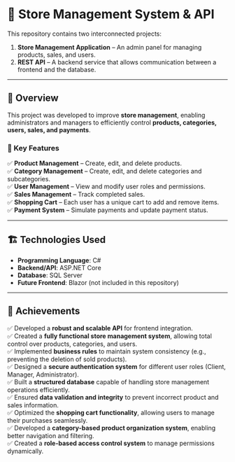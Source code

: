 # 🏪 Store Management System & API

This repository contains two interconnected projects:  
1. **Store Management Application** – An admin panel for managing products, sales, and users.  
2. **REST API** – A backend service that allows communication between a frontend and the database.

---

## 📌 Overview
This project was developed to improve **store management**, enabling administrators and managers to efficiently control **products, categories, users, sales, and payments**.

### 🔹 Key Features
✅ **Product Management** – Create, edit, and delete products.  
✅ **Category Management** – Create, edit, and delete categories and subcategories.  
✅ **User Management** – View and modify user roles and permissions.  
✅ **Sales Management** – Track completed sales.  
✅ **Shopping Cart** – Each user has a unique cart to add and remove items.  
✅ **Payment System** – Simulate payments and update payment status.  

---

## 🏗 Technologies Used
- **Programming Language**: C# 
- **Backend/API**: ASP.NET Core  
- **Database**: SQL Server  
- **Future Frontend**: Blazor (not included in this repository)  

---

## 📢 Achievements
✅ Developed a **robust and scalable API** for frontend integration.  
✅ Created a **fully functional store management system**, allowing total control over products, categories, and users.  
✅ Implemented **business rules** to maintain system consistency (e.g., preventing the deletion of sold products).  
✅ Designed a **secure authentication system** for different user roles (Client, Manager, Administrator).  
✅ Built a **structured database** capable of handling store management operations efficiently.  
✅ Ensured **data validation and integrity** to prevent incorrect product and sales information.  
✅ Optimized the **shopping cart functionality**, allowing users to manage their purchases seamlessly.  
✅ Developed a **category-based product organization system**, enabling better navigation and filtering.  
✅ Created a **role-based access control system** to manage permissions dynamically.  
